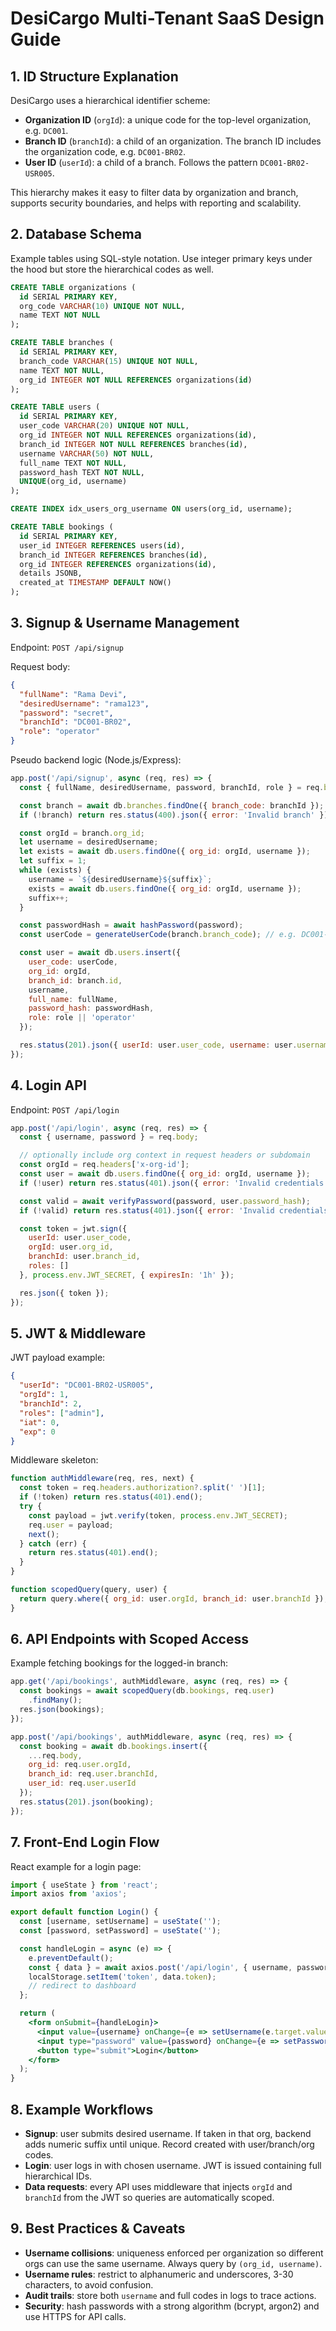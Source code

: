 # DesiCargo Multi-Tenant SaaS Design Guide

## 1. ID Structure Explanation

DesiCargo uses a hierarchical identifier scheme:

- **Organization ID** (`orgId`): a unique code for the top-level organization, e.g. `DC001`.
- **Branch ID** (`branchId`): a child of an organization. The branch ID includes the organization code, e.g. `DC001-BR02`.
- **User ID** (`userId`): a child of a branch. Follows the pattern `DC001-BR02-USR005`.

This hierarchy makes it easy to filter data by organization and branch, supports security boundaries, and helps with reporting and scalability.

## 2. Database Schema

Example tables using SQL-style notation. Use integer primary keys under the hood but store the hierarchical codes as well.

```sql
CREATE TABLE organizations (
  id SERIAL PRIMARY KEY,
  org_code VARCHAR(10) UNIQUE NOT NULL,
  name TEXT NOT NULL
);

CREATE TABLE branches (
  id SERIAL PRIMARY KEY,
  branch_code VARCHAR(15) UNIQUE NOT NULL,
  name TEXT NOT NULL,
  org_id INTEGER NOT NULL REFERENCES organizations(id)
);

CREATE TABLE users (
  id SERIAL PRIMARY KEY,
  user_code VARCHAR(20) UNIQUE NOT NULL,
  org_id INTEGER NOT NULL REFERENCES organizations(id),
  branch_id INTEGER NOT NULL REFERENCES branches(id),
  username VARCHAR(50) NOT NULL,
  full_name TEXT NOT NULL,
  password_hash TEXT NOT NULL,
  UNIQUE(org_id, username)
);

CREATE INDEX idx_users_org_username ON users(org_id, username);

CREATE TABLE bookings (
  id SERIAL PRIMARY KEY,
  user_id INTEGER REFERENCES users(id),
  branch_id INTEGER REFERENCES branches(id),
  org_id INTEGER REFERENCES organizations(id),
  details JSONB,
  created_at TIMESTAMP DEFAULT NOW()
);
```

## 3. Signup & Username Management

Endpoint: `POST /api/signup`

Request body:
```json
{
  "fullName": "Rama Devi",
  "desiredUsername": "rama123",
  "password": "secret",
  "branchId": "DC001-BR02",
  "role": "operator"
}
```

Pseudo backend logic (Node.js/Express):

```js
app.post('/api/signup', async (req, res) => {
  const { fullName, desiredUsername, password, branchId, role } = req.body;

  const branch = await db.branches.findOne({ branch_code: branchId });
  if (!branch) return res.status(400).json({ error: 'Invalid branch' });

  const orgId = branch.org_id;
  let username = desiredUsername;
  let exists = await db.users.findOne({ org_id: orgId, username });
  let suffix = 1;
  while (exists) {
    username = `${desiredUsername}${suffix}`;
    exists = await db.users.findOne({ org_id: orgId, username });
    suffix++;
  }

  const passwordHash = await hashPassword(password);
  const userCode = generateUserCode(branch.branch_code); // e.g. DC001-BR02-USR005

  const user = await db.users.insert({
    user_code: userCode,
    org_id: orgId,
    branch_id: branch.id,
    username,
    full_name: fullName,
    password_hash: passwordHash,
    role: role || 'operator'
  });

  res.status(201).json({ userId: user.user_code, username: user.username });
});
```

## 4. Login API

Endpoint: `POST /api/login`

```js
app.post('/api/login', async (req, res) => {
  const { username, password } = req.body;

  // optionally include org context in request headers or subdomain
  const orgId = req.headers['x-org-id'];
  const user = await db.users.findOne({ org_id: orgId, username });
  if (!user) return res.status(401).json({ error: 'Invalid credentials' });

  const valid = await verifyPassword(password, user.password_hash);
  if (!valid) return res.status(401).json({ error: 'Invalid credentials' });

  const token = jwt.sign({
    userId: user.user_code,
    orgId: user.org_id,
    branchId: user.branch_id,
    roles: []
  }, process.env.JWT_SECRET, { expiresIn: '1h' });

  res.json({ token });
});
```

## 5. JWT & Middleware

JWT payload example:
```json
{
  "userId": "DC001-BR02-USR005",
  "orgId": 1,
  "branchId": 2,
  "roles": ["admin"],
  "iat": 0,
  "exp": 0
}
```

Middleware skeleton:
```js
function authMiddleware(req, res, next) {
  const token = req.headers.authorization?.split(' ')[1];
  if (!token) return res.status(401).end();
  try {
    const payload = jwt.verify(token, process.env.JWT_SECRET);
    req.user = payload;
    next();
  } catch (err) {
    return res.status(401).end();
  }
}

function scopedQuery(query, user) {
  return query.where({ org_id: user.orgId, branch_id: user.branchId });
}
```

## 6. API Endpoints with Scoped Access

Example fetching bookings for the logged-in branch:
```js
app.get('/api/bookings', authMiddleware, async (req, res) => {
  const bookings = await scopedQuery(db.bookings, req.user)
    .findMany();
  res.json(bookings);
});

app.post('/api/bookings', authMiddleware, async (req, res) => {
  const booking = await db.bookings.insert({
    ...req.body,
    org_id: req.user.orgId,
    branch_id: req.user.branchId,
    user_id: req.user.userId
  });
  res.status(201).json(booking);
});
```

## 7. Front-End Login Flow

React example for a login page:
```jsx
import { useState } from 'react';
import axios from 'axios';

export default function Login() {
  const [username, setUsername] = useState('');
  const [password, setPassword] = useState('');

  const handleLogin = async (e) => {
    e.preventDefault();
    const { data } = await axios.post('/api/login', { username, password });
    localStorage.setItem('token', data.token);
    // redirect to dashboard
  };

  return (
    <form onSubmit={handleLogin}>
      <input value={username} onChange={e => setUsername(e.target.value)} placeholder="Username" />
      <input type="password" value={password} onChange={e => setPassword(e.target.value)} placeholder="Password" />
      <button type="submit">Login</button>
    </form>
  );
}
```

## 8. Example Workflows

- **Signup**: user submits desired username. If taken in that org, backend adds numeric suffix until unique. Record created with user/branch/org codes.
- **Login**: user logs in with chosen username. JWT is issued containing full hierarchical IDs.
- **Data requests**: every API uses middleware that injects `orgId` and `branchId` from the JWT so queries are automatically scoped.

## 9. Best Practices & Caveats

- **Username collisions**: uniqueness enforced per organization so different orgs can use the same username. Always query by `(org_id, username)`.
- **Username rules**: restrict to alphanumeric and underscores, 3-30 characters, to avoid confusion.
- **Audit trails**: store both `username` and full codes in logs to trace actions.
- **Security**: hash passwords with a strong algorithm (bcrypt, argon2) and use HTTPS for API calls.

